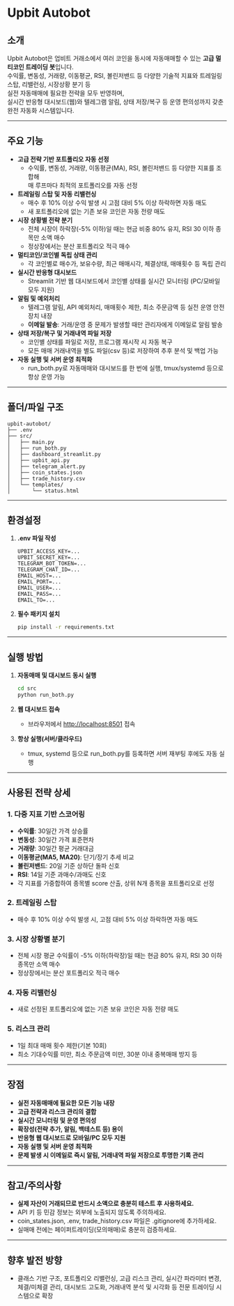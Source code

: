 # Upbit Autobot

## 소개
Upbit Autobot은 업비트 거래소에서 여러 코인을 동시에 자동매매할 수 있는 **고급 멀티코인 트레이딩 봇**입니다.  
수익률, 변동성, 거래량, 이동평균, RSI, 볼린저밴드 등 다양한 기술적 지표와 트레일링 스탑, 리밸런싱, 시장상황 분기 등  
실전 자동매매에 필요한 전략을 모두 반영하며,  
실시간 반응형 대시보드(웹)와 텔레그램 알림, 상태 저장/복구 등 운영 편의성까지 갖춘 완전 자동화 시스템입니다.

---

## 주요 기능

- **고급 전략 기반 포트폴리오 자동 선정**  
  - 수익률, 변동성, 거래량, 이동평균(MA), RSI, 볼린저밴드 등 다양한 지표를 조합해  
    매 루프마다 최적의 포트폴리오를 자동 선정
- **트레일링 스탑 및 자동 리밸런싱**  
  - 매수 후 10% 이상 수익 발생 시 고점 대비 5% 이상 하락하면 자동 매도  
  - 새 포트폴리오에 없는 기존 보유 코인은 자동 전량 매도
- **시장 상황별 전략 분기**  
  - 전체 시장이 하락장(-5% 이하)일 때는 현금 비중 80% 유지, RSI 30 이하 종목만 소액 매수  
  - 정상장에서는 분산 포트폴리오 적극 매수
- **멀티코인/코인별 독립 상태 관리**  
  - 각 코인별로 매수가, 보유수량, 최근 매매시각, 체결상태, 매매횟수 등 독립 관리
- **실시간 반응형 대시보드**  
  - Streamlit 기반 웹 대시보드에서 코인별 상태를 실시간 모니터링 (PC/모바일 모두 지원)
- **알림 및 예외처리**  
  - 텔레그램 알림, API 예외처리, 매매횟수 제한, 최소 주문금액 등 실전 운영 안전장치 내장
  - **이메일 발송**: 거래/운영 중 문제가 발생할 때만 관리자에게 이메일로 알림 발송
- **상태 저장/복구 및 거래내역 파일 저장**  
  - 코인별 상태를 파일로 저장, 프로그램 재시작 시 자동 복구
  - 모든 매매 거래내역을 별도 파일(csv 등)로 저장하여 추후 분석 및 백업 가능
- **자동 실행 및 서버 운영 최적화**  
  - run_both.py로 자동매매와 대시보드를 한 번에 실행, tmux/systemd 등으로 항상 운영 가능

---

## 폴더/파일 구조

```
upbit-autobot/
├── .env
├── src/
│   ├── main.py
│   ├── run_both.py
│   ├── dashboard_streamlit.py
│   ├── upbit_api.py
│   ├── telegram_alert.py
│   ├── coin_states.json
│   ├── trade_history.csv
│   └── templates/
│       └── status.html
```

---

## 환경설정

1. **.env 파일 작성**
    ```
    UPBIT_ACCESS_KEY=...
    UPBIT_SECRET_KEY=...
    TELEGRAM_BOT_TOKEN=...
    TELEGRAM_CHAT_ID=...
    EMAIL_HOST=...
    EMAIL_PORT=...
    EMAIL_USER=...
    EMAIL_PASS=...
    EMAIL_TO=...
    ```

2. **필수 패키지 설치**
    ```bash
    pip install -r requirements.txt
    ```

---

## 실행 방법

1. **자동매매 및 대시보드 동시 실행**
    ```bash
    cd src
    python run_both.py
    ```
2. **웹 대시보드 접속**
    - 브라우저에서 [http://localhost:8501](http://localhost:8501) 접속

3. **항상 실행(서버/클라우드)**
    - tmux, systemd 등으로 run_both.py를 등록하면 서버 재부팅 후에도 자동 실행

---

## 사용된 전략 상세

### 1. **다중 지표 기반 스코어링**
- **수익률**: 30일간 가격 상승률
- **변동성**: 30일간 가격 표준편차
- **거래량**: 30일간 평균 거래대금
- **이동평균(MA5, MA20)**: 단기/장기 추세 비교
- **볼린저밴드**: 20일 기준 상하단 돌파 신호
- **RSI**: 14일 기준 과매수/과매도 신호
- 각 지표를 가중합하여 종목별 score 산출, 상위 N개 종목을 포트폴리오로 선정

### 2. **트레일링 스탑**
- 매수 후 10% 이상 수익 발생 시, 고점 대비 5% 이상 하락하면 자동 매도

### 3. **시장 상황별 분기**
- 전체 시장 평균 수익률이 -5% 이하(하락장)일 때는 현금 80% 유지, RSI 30 이하 종목만 소액 매수
- 정상장에서는 분산 포트폴리오 적극 매수

### 4. **자동 리밸런싱**
- 새로 선정된 포트폴리오에 없는 기존 보유 코인은 자동 전량 매도

### 5. **리스크 관리**
- 1일 최대 매매 횟수 제한(기본 10회)
- 최소 기대수익률 미만, 최소 주문금액 미만, 30분 이내 중복매매 방지 등

---

## 장점

- **실전 자동매매에 필요한 모든 기능 내장**
- **고급 전략과 리스크 관리의 결합**
- **실시간 모니터링 및 운영 편의성**
- **확장성(전략 추가, 알림, 백테스트 등) 용이**
- **반응형 웹 대시보드로 모바일/PC 모두 지원**
- **자동 실행 및 서버 운영 최적화**
- **문제 발생 시 이메일로 즉시 알림, 거래내역 파일 저장으로 투명한 기록 관리**

---

## 참고/주의사항

- **실제 자산이 거래되므로 반드시 소액으로 충분히 테스트 후 사용하세요.**
- API 키 등 민감 정보는 외부에 노출되지 않도록 주의하세요.
- coin_states.json, .env, trade_history.csv 파일은 .gitignore에 추가하세요.
- 실매매 전에는 페이퍼트레이딩(모의매매)로 충분히 검증하세요.

---

## 향후 발전 방향

- 클래스 기반 구조, 포트폴리오 리밸런싱, 고급 리스크 관리, 실시간 파라미터 변경,  
  체결/미체결 관리, 대시보드 고도화, 거래내역 분석 및 시각화 등 전문 트레이딩 시스템으로 확장
